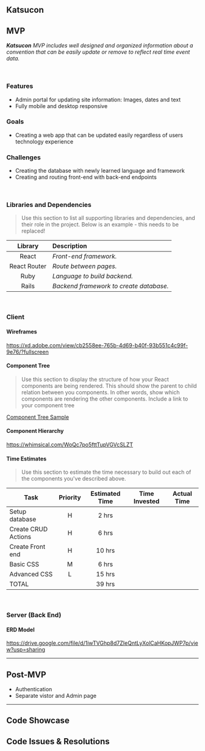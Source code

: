 ## Katsucon

## MVP

_**Katsucon** MVP includes well designed and organized information about a convention that can be easily update or remove to reflect real time event data._

<br>

### Features

- Admin portal for updating site information: Images, dates and text
- Fully mobile and desktop responsive 

### Goals

- Creating a web app that can be updated easily regardless of users technology experience

### Challenges

- Creating the database with newly learned language and framework
- Creating and routing front-end with back-end endpoints

<br>

### Libraries and Dependencies

> Use this section to list all supporting libraries and dependencies, and their role in the project. Below is an example - this needs to be replaced!

|     Library      | Description                                |
| :--------------: | :----------------------------------------- |
|      React       | _Front-end framework._ |
|   React Router   | _Route between pages._ |
| Ruby | _Language to build backend._ |
|     Rails      | _Backend framework to create database._ |

<br>

### Client

#### Wireframes

https://xd.adobe.com/view/cb2558ee-765b-4d69-b40f-93b551c4c99f-9e76/?fullscreen

#### Component Tree

> Use this section to display the structure of how your React components are being rendered. This should show the parent to child relation between you components. In other words, show which components are rendering the other components. Include a link to your component tree

[Component Tree Sample](https://gist.git.generalassemb.ly/davidtwhitlatch/414107e2560ae0bb65e233570f2fe056#file-component-tree-png)

#### Component Hierarchy

https://whimsical.com/WoQc7po5fttTupVGVcSLZT

#### Time Estimates

> Use this section to estimate the time necessary to build out each of the components you've described above.

| Task                | Priority | Estimated Time | Time Invested | Actual Time |
| ------------------- | :------: | :------------: | :-----------: | :---------: |
| Setup database    |    H     |     2 hrs      |          |        |
| Create CRUD Actions |    H     |     6 hrs      |         |          |
| Create Front end |    H     |     10 hrs      |         |          |
| Basic CSS |    M     |     6 hrs      |         |          |
| Advanced CSS |    L     |     15 hrs      |         |          |
| TOTAL               |          |     39 hrs      |          |          |

<br>

### Server (Back End)

#### ERD Model

https://drive.google.com/file/d/1iwTVGhp8d7ZIeQntLyXolCaHKopJWP7p/view?usp=sharing
<br>

***

## Post-MVP
- Authentication
- Separate vistor and Admin page
***

## Code Showcase

## Code Issues & Resolutions
